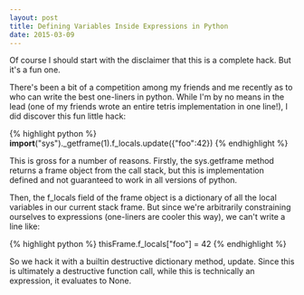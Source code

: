 ```yaml
---
layout: post
title: Defining Variables Inside Expressions in Python
date: 2015-03-09
---
```


Of course I should start with the disclaimer that this is a complete hack. But it's a fun one.

There's been a bit of a competition among my friends and me recently as to who can write the best one-liners in python. While I'm by no means in the lead (one of my friends wrote an entire tetris implementation in one line!), I did discover this fun little hack:

{% highlight python %}
__import__("sys")._getframe(1).f_locals.update({"foo":42})
{% endhighlight %}

This is gross for a number of reasons. Firstly, the sys.getframe method returns a frame object from the call stack, but this is implementation defined and not guaranteed to work in all versions of python.

Then, the f_locals field of the frame object is a dictionary of all the local variables in our current stack frame. But since we're arbitrarily constraining ourselves to expressions (one-liners are cooler this way), we can't write a line like:

{% highlight python %}
thisFrame.f_locals["foo"] = 42
{% endhighlight %}

So we hack it with a builtin destructive dictionary method, update. Since this is ultimately a destructive function call, while this is technically an expression, it evaluates to None.
